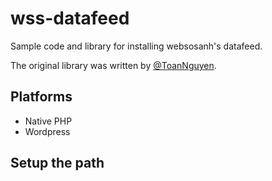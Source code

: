 # wss-datafeed

Sample code and library for installing websosanh's datafeed.

The original library was written by [@ToanNguyen](https://twitter.com/anhtoandev).

Platforms
---------
 - Native PHP
 - Wordpress

Setup the path
--------------
